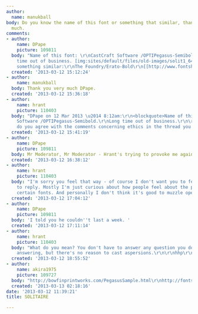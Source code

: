 ```yaml
---
author:
  name: manukball
body: Do you know the name of this font or something that similar, thank you very
  much.
comments:
- author:
    name: DPape
    picture: 109811
  body: "Name of this font: \r\nCastCraft Software /OPTIPegasus-Semibold. \r\nLong
    time out of business. [img:sites/default/files/old-images/solit1_6449.jpg]\r\n[[http://www.typophile.com/node/69064]]\r\n\r\nPerhaps
    something similar:\r\nThe Foundry/Erato-Bold\r\n[[http://www.fontshop.com/fonts/downloads/hoftype/erato_bold_ot/]][img:sites/default/files/old-images/solit2_5954.jpg]"
  created: '2013-03-12 15:12:24'
- author:
    name: manukball
  body: Thank you very much DPape.
  created: '2013-03-12 15:36:18'
- author:
    name: hrant
    picture: 110403
  body: "DPape on 12 Mar 2013 \u2014 8:12am:\r\n<blockquote>Name of this font:\r\nCastCraft
    Software /OPTIPegasus-Semibold.\r\nLong time out of business.\r\n\r\nhttp://www.typophile.com/node/69064</blockquote>\r\n\r\nDick,
    do you agree with the comments concerning ethics in the thread you linked to?\r\n\r\nhhp\r\n"
  created: '2013-03-12 15:41:19'
- author:
    name: DPape
    picture: 109811
  body: Mr Moderator, Mr Moderator - Hrant's trying to provoke me again.
  created: '2013-03-12 16:38:12'
- author:
    name: hrant
    picture: 110403
  body: "I'm sorry you feel that way - of course I don't want you to feel pressured
    to reply. Mostly I'm just curious about how people feel about the provenance of
    certain fonts. And personally I don't think it's good to muzzle open discussion.\r\n\r\nhhp\r\n"
  created: '2013-03-12 17:04:12'
- author:
    name: DPape
    picture: 109811
  body: 'I told you he couldn''t last a week. '
  created: '2013-03-12 17:11:14'
- author:
    name: hrant
    picture: 110403
  body: "What do you mean? You don't have to answer any question you don't feel like
    answering, but there's no reason to cast aspersions.\r\n\r\nhhp\r\n"
  created: '2013-03-12 18:55:52'
- author:
    name: akira1975
    picture: 109727
  body: "http://bowfinprintworks.com/PegasusSample.html\r\nhttp://fontsinuse.com/uses/2526/berthold-wolpe-a-retrospective-survey\r\nhttp://imprint.printmag.com/typography/overlooked-typefaces/"
  created: '2013-03-13 02:18:16'
date: '2013-03-12 11:39:21'
title: SOLITAIRE

---
```

